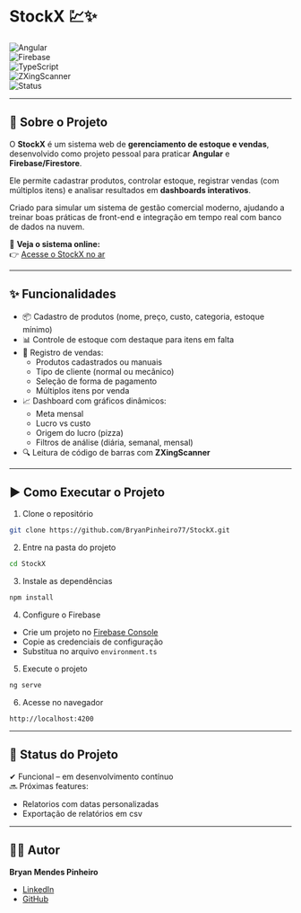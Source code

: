 # StockX 💹✨  

![Angular](https://img.shields.io/badge/Angular-17-DD0031?style=for-the-badge&logo=angular&logoColor=white)  
![Firebase](https://img.shields.io/badge/Firebase-Firestore-FFCA28?style=for-the-badge&logo=firebase&logoColor=black)  
![TypeScript](https://img.shields.io/badge/TypeScript-5.x-3178C6?style=for-the-badge&logo=typescript&logoColor=white)  
![ZXingScanner](https://img.shields.io/badge/ZXing-Scanner-lightgrey?style=for-the-badge)  
![Status](https://img.shields.io/badge/STATUS-Em%20Desenvolvimento-orange?style=for-the-badge)  

---

## 📌 Sobre o Projeto  
O **StockX** é um sistema web de **gerenciamento de estoque e vendas**, desenvolvido como projeto pessoal para praticar **Angular** e **Firebase/Firestore**.  

Ele permite cadastrar produtos, controlar estoque, registrar vendas (com múltiplos itens) e analisar resultados em **dashboards interativos**.  

Criado para simular um sistema de gestão comercial moderno, ajudando a treinar boas práticas de front-end e integração em tempo real com banco de dados na nuvem.  

🔗 **Veja o sistema online:**  
👉 [Acesse o StockX no ar](https://bryanpinheiro77.github.io/StockX/)


---

## ✨ Funcionalidades  
- 📦 Cadastro de produtos (nome, preço, custo, categoria, estoque mínimo)  
- 📊 Controle de estoque com destaque para itens em falta  
- 🛒 Registro de vendas:  
  - Produtos cadastrados ou manuais  
  - Tipo de cliente (normal ou mecânico)  
  - Seleção de forma de pagamento  
  - Múltiplos itens por venda  
- 📈 Dashboard com gráficos dinâmicos:  
  - Meta mensal  
  - Lucro vs custo  
  - Origem do lucro (pizza)  
  - Filtros de análise (diária, semanal, mensal)  
- 🔍 Leitura de código de barras com **ZXingScanner**  

---

## ▶️ Como Executar o Projeto  

1. Clone o repositório  
```bash
git clone https://github.com/BryanPinheiro77/StockX.git
```

2. Entre na pasta do projeto  
```bash
cd StockX
```

3. Instale as dependências  
```bash
npm install
```

4. Configure o Firebase  
- Crie um projeto no [Firebase Console](https://console.firebase.google.com/)  
- Copie as credenciais de configuração  
- Substitua no arquivo `environment.ts`  

5. Execute o projeto  
```bash
ng serve
```

6. Acesse no navegador  
```
http://localhost:4200
```

---


## 📌 Status do Projeto  
✔ Funcional – em desenvolvimento contínuo  
🔜 Próximas features:  
- Relatorios com datas personalizadas 
- Exportação de relatórios em csv  

---

## 👨‍💻 Autor  
**Bryan Mendes Pinheiro**  
- [LinkedIn](https://www.linkedin.com/in/bryan-mendes-0406b92b5)  
- [GitHub](https://github.com/BryanPinheiro77)  

